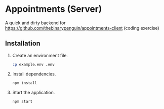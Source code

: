 # Appointments (Server)

A quick and dirty backend for https://github.com/thebinarypenguin/appointments-client (coding exercise)


## Installation

 1. Create an environment file.

    ```sh
    cp example.env .env
    ```

 2. Install dependencies.

    ```sh
    npm install
    ```

 3. Start the application.

    ```sh
    npm start
    ```

